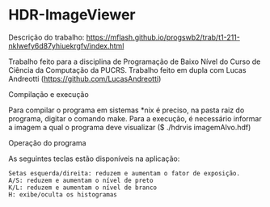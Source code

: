 # HDR-ImageViewer

Descrição do trabalho: https://mflash.github.io/progswb2/trab/t1-211-nklwefy6d87yhiuekrgfv/index.html

Trabalho feito para a disciplina de Programação de Baixo Nível do Curso de Ciência da Computação da PUCRS. Trabalho feito em dupla com Lucas Andreotti (https://github.com/LucasAndreotti)

Compilação e execução

Para compilar o programa em sistemas *nix é preciso, na pasta raiz do programa, digitar o comando make. 
Para a execução, é necessário informar a imagem a qual o programa deve visualizar ($ ./hdrvis imagemAlvo.hdf)

Operação do programa

As seguintes teclas estão disponíveis na aplicação:

    Setas esquerda/direita: reduzem e aumentam o fator de exposição.
    A/S: reduzem e aumentam o nível de preto
    K/L: reduzem e aumentam o nível de branco
    H: exibe/oculta os histogramas


